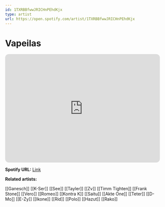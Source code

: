 ```yaml
---
id: 1TXRBBfwwJRICHnPEhdKjx
type: artist
url: https://open.spotify.com/artist/1TXRBBfwwJRICHnPEhdKjx
---
```

# Vapeilas

<iframe style="border-radius:12px" src="https://open.spotify.com/embed/artist/1TXRBBfwwJRICHnPEhdKjx" width="100%" height="352" frameBorder="0" allowfullscreen="" allow="autoplay; clipboard-write; encrypted-media; fullscreen; picture-in-picture" loading="lazy"></iframe>

**Spotify URL:** [Link](https://open.spotify.com/artist/1TXRBBfwwJRICHnPEhdKjx)

**Related artists:**

[[Ganesch]]
[[K-Ser]]
[[See]]
[[Tayler]]
[[Zv]]
[[Timm Tighten]]
[[Frank Stone]]
[[Vero]]
[[Romeo]]
[[Kontra K]]
[[Saitu]]
[[Akte One]]
[[Teter]]
[[D-Mo]]
[[E-Zy]]
[[Ikone]]
[[Rid]]
[[Polo]]
[[Hazut]]
[[Rako]]
